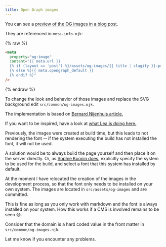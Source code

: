 ```yaml
---
title: Open Graph images
---
```


You can see a [preview of the OG images in a blog post](/blog/open-graph-images/).

They are referenced in `meta-info.njk`:

{% raw %}

```html
<meta
  property="og:image"
  content="{{ meta.url }}
  {% if (layout == 'post') %}/assets/og-images/{{ title | slugify }}-preview.jpeg
  {% else %}{{ meta.opengraph_default }}
  {% endif %}"
/>
```

{% endraw %}

To change the look and behavior of those images and replace the SVG background edit `src/common/og-images.njk`.

The implementation is based on [Bernard Nijenhuis article.](https://bnijenhuis.nl/notes/automatically-generate-open-graph-images-in-eleventy/)

If you want to be inspired, have a look at [what Lea is doing here.](https://lea.codes/posts/2023-04-25-pseudorandom-numbers-in-eleventy/)

Previously, the images were created at build time, but this leads to not rendering the font -- if the system executing the build has not installed the font, it will not be used.

A solution would be to always build the page yourself and then place it on the server directly.
Or, as [Sophie Koonin does](https://github.com/sophiekoonin/localghost/blob/main/eleventy.config.js#L45-L47), explicitly specify the system to be used for the build, and select a font that this system has installed by default.

At the moment I have relocated the creation of the images in the development process, so that the font only needs to be installed on your own system. The images are located in `src/assets/og-images` and are committed.

This is fine as long as you only work with markdown and the font is always installed on your system. How this works if a CMS is involved remains to be seen :sweat_smile:.

Consider that the domain is a hard coded value in the front matter in `src/common/og-images.njk`.

Let me know if you encounter any problems.
